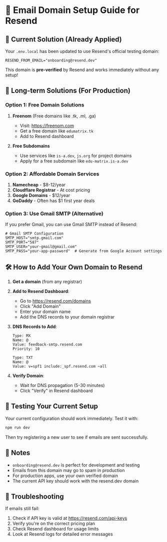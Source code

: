 # 📧 Email Domain Setup Guide for Resend

## 🎯 Current Solution (Already Applied)
Your `.env.local` has been updated to use Resend's official testing domain:
```
RESEND_FROM_EMAIL="onboarding@resend.dev"
```

This domain is **pre-verified** by Resend and works immediately without any setup!

## 🚀 Long-term Solutions (For Production)

### Option 1: Free Domain Solutions
1. **Freenom** (Free domains like .tk, .ml, .ga)
   - Visit: https://freenom.com
   - Get a free domain like `edumatrix.tk`
   - Add to Resend dashboard

2. **Free Subdomains**
   - Use services like `is-a.dev`, `js.org` for project domains
   - Apply for a free subdomain like `edu-matrix.is-a.dev`

### Option 2: Affordable Domain Services
1. **Namecheap** - $8-12/year
2. **Cloudflare Registrar** - At cost pricing
3. **Google Domains** - $12/year
4. **GoDaddy** - Often has $1 first year deals

### Option 3: Use Gmail SMTP (Alternative)
If you prefer Gmail, you can use Gmail SMTP instead of Resend:

```env
# Gmail SMTP Configuration
SMTP_HOST="smtp.gmail.com"
SMTP_PORT="587"
SMTP_USER="your-gmail@gmail.com"
SMTP_PASS="your-app-password"  # Generate from Google Account settings
```

## 🛠️ How to Add Your Own Domain to Resend

1. **Get a domain** (from any registrar)
2. **Add to Resend Dashboard**:
   - Go to https://resend.com/domains
   - Click "Add Domain"
   - Enter your domain name
   - Add the DNS records to your domain registrar

3. **DNS Records to Add**:
   ```
   Type: MX
   Name: @
   Value: feedback-smtp.resend.com
   Priority: 10

   Type: TXT
   Name: @
   Value: v=spf1 include:_spf.resend.com ~all
   ```

4. **Verify Domain**:
   - Wait for DNS propagation (5-30 minutes)
   - Click "Verify" in Resend dashboard

## 🧪 Testing Your Current Setup

Your current configuration should work immediately. Test it with:

```bash
npm run dev
```

Then try registering a new user to see if emails are sent successfully.

## 📝 Notes

- `onboarding@resend.dev` is perfect for development and testing
- Emails from this domain may go to spam in production
- For production apps, use your own verified domain
- The current API key should work with the resend.dev domain

## 🔧 Troubleshooting

If emails still fail:
1. Check if API key is valid at https://resend.com/api-keys
2. Verify you're on the correct pricing plan
3. Check Resend dashboard for usage limits
4. Look at Resend logs for detailed error messages
